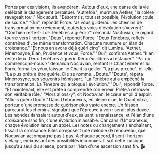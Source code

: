 Portés par ces visions, ils avancèrent.
Autour d'eux, une danse de la vie
célébrait
le changement perpétuel.
"Autrefois", murmura Aether,
"la colère ravageait tout."
Nox sourit.
"Désormais, tout est possible,
l'évolution coule de source."
"Oui",
répondit Force.
"Je vous guiderai.
Les chemins de transformation me reviennent,
toutes les voies d'évolution s'ouvrent."
"Combien reste-t-il
de Ténèbres à guérir ?"
demanda Noctuvian,
le regard tourné vers l'horizon.
"Deux",
répondit Force.
"Deux Ténèbres,
reflets contraires
d'une même transformation.
Chacune murmure
un élan de croissance."
"Et nous en avons déjà guéri cinq",
dit Lumina.
"Aether, Mnémosyne, Élan,
Prudence et vous, Force."
"Oui",
confirma Aether.
"Il en reste deux.
Deux Ténèbres à guérir.
Deux équilibres à restaurer."
"Par où commençons-nous ?"
demanda Noctuvian,
sentant le Chant vibrer en lui.
Force ferma les yeux,
laissant le Chant la guider.
"La plus proche",
dit-elle.
"La plus prête à être guérie.
Elle se nomme... Doute."
"Doute",
répéta Mnémosyne,
ses souvenirs frémissant.
"La Ténèbre qui a empêché
la transformation.
La Ténèbre qui a bloqué
l'évolution."
"Oui",
répondit Force.
"Et maintenant,
elle est prête à comprendre
son erreur.
Prête à retrouver
son véritable rôle."
"Alors allons-y",
dit Noctuvian,
le cœur empli d'espoir.
"Allons guérir Doute."
Dans Umbranexus,
en pleine mue,
le Chant vibra,
porteur d'une promesse de guérison
plus vaste encore.
Un frisson parcourut les chemins,
signalant que l'épreuve à venir serait plus douce.
Les mondes dansaient autour d'eux,
saluant la renaissance,
et l'élan d'une croissance sans fin,
d'une évolution inlassable.
Car dans l'Umbranexus,
chaque évolution lance un appel.
Les notes du changement s'enchaînent,
tissant la croissance.
Elles composent une mélodie de renouveau,
que Noctuvian accompagne pas à pas.
À chaque accord, il sent l'horizon s'élargir,
embrassant des possibilités inconnues.
Il suit cette musique jusqu'au seuil du silence,
porté par l'élan d'une ascension sans fin.
🌌🕯️

